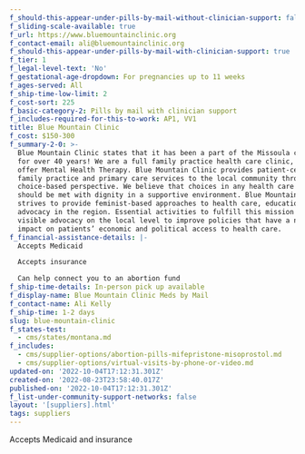 ```yaml
---
f_should-this-appear-under-pills-by-mail-without-clinician-support: false
f_sliding-scale-available: true
f_url: https://www.bluemountainclinic.org
f_contact-email: ali@bluemountainclinic.org
f_should-this-appear-under-pills-by-mail-with-clinician-support: true
f_tier: 1
f_legal-level-text: 'No'
f_gestational-age-dropdown: For pregnancies up to 11 weeks
f_ages-served: All
f_ship-time-low-limit: 2
f_cost-sort: 225
f_basic-category-2: Pills by mail with clinician support
f_includes-required-for-this-to-work: AP1, VV1
title: Blue Mountain Clinic
f_cost: $150-300
f_summary-2-0: >-
  Blue Mountain Clinic states that it has been a part of the Missoula community
  for over 40 years! We are a full family practice health care clinic, and also
  offer Mental Health Therapy. Blue Mountain Clinic provides patient-centered,
  family practice and primary care services to the local community through a
  choice-based perspective. We believe that choices in any health care decision
  should be met with dignity in a supportive environment. Blue Mountain Clinic
  strives to provide feminist-based approaches to health care, education, and
  advocacy in the region. Essential activities to fulfill this mission require
  visible advocacy on the local level to improve policies that have a negative
  impact on patients’ economic and political access to health care.
f_financial-assistance-details: |-
  Accepts Medicaid

  Accepts insurance

  Can help connect you to an abortion fund
f_ship-time-details: In-person pick up available
f_display-name: Blue Mountain Clinic Meds by Mail
f_contact-name: Ali Kelly
f_ship-time: 1-2 days
slug: blue-mountain-clinic
f_states-test:
  - cms/states/montana.md
f_includes:
  - cms/supplier-options/abortion-pills-mifepristone-misoprostol.md
  - cms/supplier-options/virtual-visits-by-phone-or-video.md
updated-on: '2022-10-04T17:12:31.301Z'
created-on: '2022-08-23T23:58:40.017Z'
published-on: '2022-10-04T17:12:31.301Z'
f_list-under-community-support-networks: false
layout: '[suppliers].html'
tags: suppliers
---
```


Accepts Medicaid and insurance
